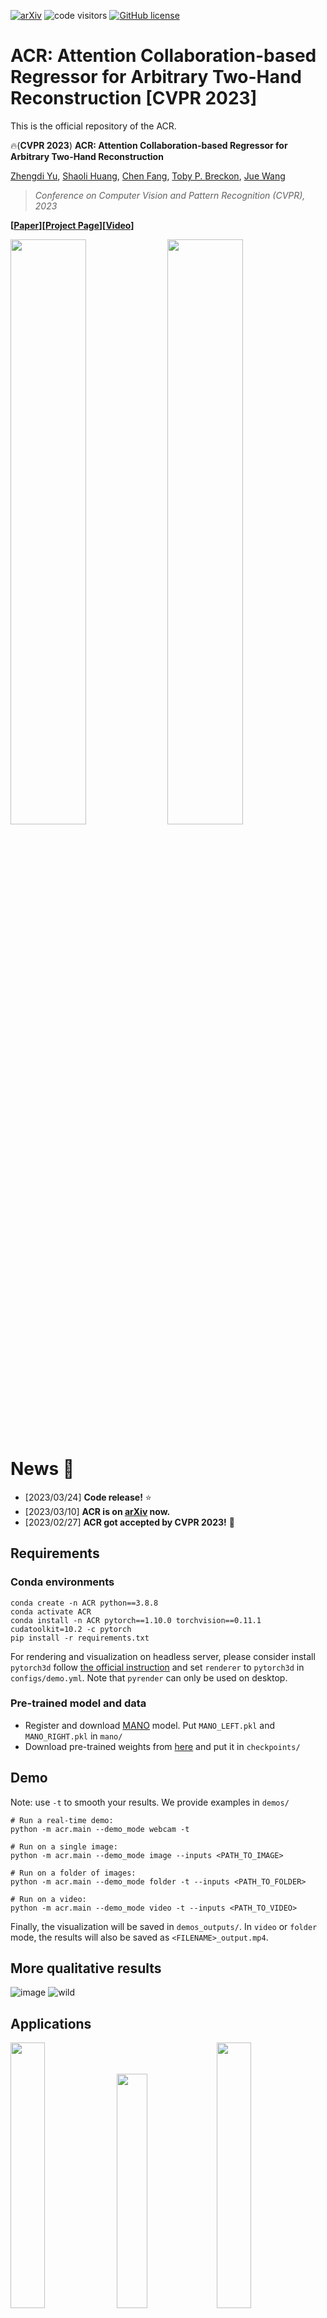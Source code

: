 [![arXiv](https://img.shields.io/badge/arXiv-2303.05938-b31b1b.svg)](https://arxiv.org/abs/2303.05938)
![code visitors](https://visitor-badge.glitch.me/badge?page_id=ZhengdiYu/Arbitrary-Hands-3D-Reconstruction)
[![GitHub license](https://img.shields.io/badge/license-Apache2.0-blue.svg)](https://github.com/ZhengdiYu/Arbitrary-Hands-3D-Reconstruction/blob/main/LICENSE)

# ACR: Attention Collaboration-based Regressor for Arbitrary Two-Hand Reconstruction [CVPR 2023]


This is the official repository of the ACR.

🔥(**CVPR 2023**) **ACR: Attention Collaboration-based Regressor for Arbitrary Two-Hand Reconstruction**

[Zhengdi Yu](https://github.com/ZhengdiYu), [Shaoli Huang](https://scholar.google.com/citations?user=o31BPFsAAAAJ&hl=en&oi=ao), [Chen Fang](http://fangchen.org/), [Toby P. Breckon](https://breckon.org/toby/research/), [Jue Wang](https://juewang725.github.io/)
> *Conference on Computer Vision and Pattern Recognition (CVPR), 2023*

**[[Paper](https://arxiv.org/abs/2303.05938)][[Project Page](https://semanticdh.github.io/ACR/)][[Video](https://youtu.be/WKRkm3Tfn3s)]**

<p float="left">
  <img src="docs/p1.GIF" width="49%" />
  <img src="docs/P2.GIF" width="49%" />
</p>

# News :triangular_flag_on_post:

- [2023/03/24] **Code release!** ⭐
- [2023/03/10] **ACR is on [arXiv](https://arxiv.org/abs/2303.05938) now.**
- [2023/02/27] **ACR got accepted by CVPR 2023!** 🎉
## Requirements

### Conda environments
```
conda create -n ACR python==3.8.8  
conda activate ACR 
conda install -n ACR pytorch==1.10.0 torchvision==0.11.1 cudatoolkit=10.2 -c pytorch
pip install -r requirements.txt
```

For rendering and visualization on headless server, please consider install `pytorch3d` follow [the official instruction](https://github.com/facebookresearch/pytorch3d/blob/main/INSTALL.md) and set `renderer` to `pytorch3d` in `configs/demo.yml`. Note that `pyrender` can only be used on desktop.

### Pre-trained model and data
- Register and download [MANO](https://mano.is.tue.mpg.de/) model. Put `MANO_LEFT.pkl` and `MANO_RIGHT.pkl` in `mano/`
- Download pre-trained weights from [here](https://drive.google.com/file/d/1aCeKMVgIPqYjafMyUJsYzc0h6qeuveG9/view?usp=share_link) and put it in `checkpoints/`

## Demo
Note: use `-t` to smooth your results. We provide examples in `demos/`

```
# Run a real-time demo:
python -m acr.main --demo_mode webcam -t

# Run on a single image:
python -m acr.main --demo_mode image --inputs <PATH_TO_IMAGE>

# Run on a folder of images:
python -m acr.main --demo_mode folder -t --inputs <PATH_TO_FOLDER> 

# Run on a video:
python -m acr.main --demo_mode video -t --inputs <PATH_TO_VIDEO> 
```

Finally, the visualization will be saved in `demos_outputs/`. In `video` or `folder` mode, the results will also be saved as `<FILENAME>_output.mp4`.

## More qualitative results
![image](https://user-images.githubusercontent.com/63605407/222917470-0daf33b4-868f-442d-8615-2fba6bf6e719.png)
![wild](https://user-images.githubusercontent.com/63605407/224312107-bb102043-80bc-48e3-829d-18248098a623.png)



## Applications
<p float="left">
  <img src="docs/1.gif" width="33%" />
  <img src="docs/2.gif" width="31%" />
  <img src="docs/3.gif" width="33%" />
</p>


<p float="left">
  <img src="docs/4.gif" width="49.5%" />
  <img src="docs/5.gif" width="49.5%" />
</p>

## Citation
```
@inproceedings{yu2023acr,
  title = {ACR: Attention Collaboration-based Regressor for Arbitrary Two-Hand Reconstruction},
  author = {Yu, Zhengdi and Huang, Shaoli and Chen, Fang and Breckon, Toby P. and Wang, Jue},
  booktitle = {Proceedings of the IEEE/CVF Conference on Computer Vision and Pattern Recognition (CVPR)},
  month     = {June},
  year      = {2023}
  }
```

## Acknowledgement
The pytorch implementation of MANO is based on [manopth](https://github.com/hassony2/manopth). We use some parts of the great code from [ROMP](https://github.com/Arthur151/ROMP/). We thank all the authors for their impressive works!

## Contact
For technical questions, please contact zhengdi.yu@durham.ac.uk or ZhengdiYu@hotmail.com

For commercial licensing, please contact shaolihuang@tencent.com
